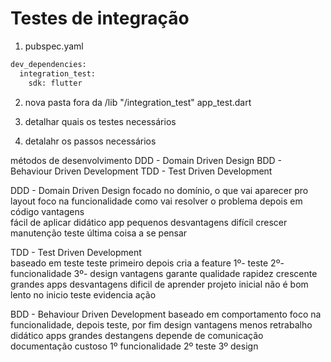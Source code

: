 # Testes de integração

1. pubspec.yaml
```sh
dev_dependencies:
  integration_test:
    sdk: flutter
```

2. nova pasta fora da /lib
    "/integration_test"
        app_test.dart

3. detalhar quais os testes necessários
4. detalahr os passos necessários 

métodos de desenvolvimento
    DDD - Domain Driven Design
    BDD - Behaviour Driven Development
    TDD - Test Driven Development

DDD - Domain Driven Design
  focado no domínio, o que vai aparecer pro layout
  foco na funcionalidade
  como vai resolver o problema depois em código
vantagens  
  fácil de aplicar
  didático
  app pequenos
desvantagens
  difícil crescer
  manutenção
  teste última coisa a se pensar   

TDD - Test Driven Development  
  baseado em teste
  teste primeiro depois cria a feature
  1º- teste
  2º- funcionalidade
  3º- design
vantagens
  garante qualidade
  rapidez crescente
  grandes apps
desvantagens
  dificil de aprender
  projeto inicial não é bom
  lento no inicio
teste evidencia ação

BDD - Behaviour Driven Development
  baseado em comportamento
  foco na funcionalidade, depois teste, por fim design
vantagens
  menos retrabalho
  didático
  apps grandes
destangens
  depende de comunicação
  documentação
  custoso
1º funcionalidade
2º teste
3º design